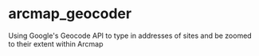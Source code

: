 # arcmap_geocoder
Using Google's Geocode API to type in addresses of sites and be zoomed to their extent within Arcmap

